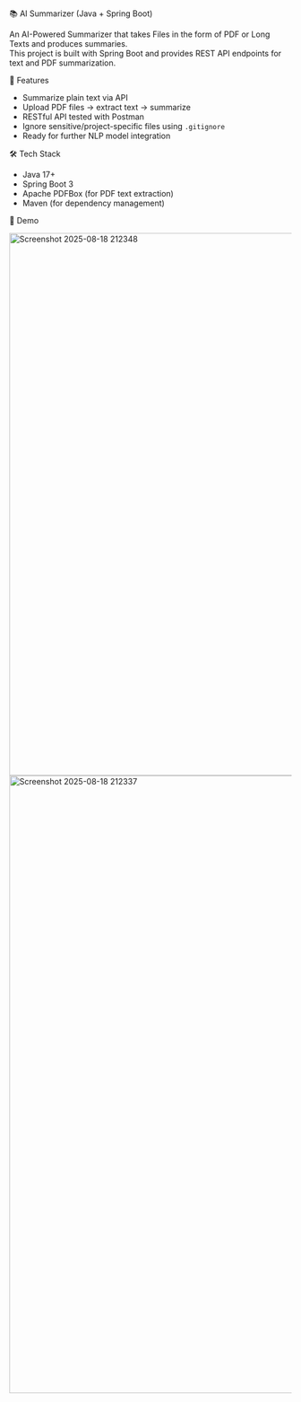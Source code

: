 📚 AI Summarizer (Java + Spring Boot)

An AI-Powered Summarizer that takes Files in the form of PDF or Long Texts and produces summaries.  
This project is built with Spring Boot and provides REST API endpoints for text and PDF summarization.  

🚀 Features
- Summarize plain text via API
- Upload PDF files → extract text → summarize
- RESTful API tested with Postman
- Ignore sensitive/project-specific files using `.gitignore`
- Ready for further NLP model integration

🛠️ Tech Stack
- Java 17+
- Spring Boot 3
- Apache PDFBox (for PDF text extraction)
- Maven (for dependency management)

🎥 Demo

<img width="1008" height="967" alt="Screenshot 2025-08-18 212348" src="https://github.com/user-attachments/assets/34f13fe3-19df-4f96-ac91-c8dd00c03468" />


<img width="1920" height="1101" alt="Screenshot 2025-08-18 212337" src="https://github.com/user-attachments/assets/0f7f4f2c-1582-4e63-ac46-1cac714c3fb0" />
